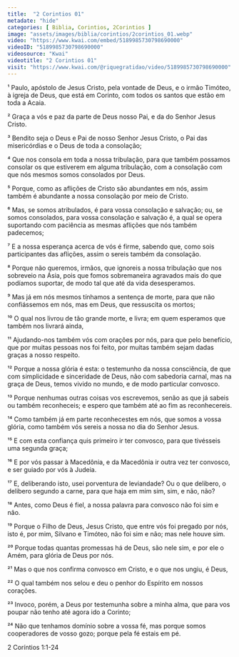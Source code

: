 ```yaml
---
title:  "2 Corintios 01"
metadate: "hide"
categories: [ Biblia, Corintios, 2Corintios ]
image: "assets/images/biblia/corintios/2corintios_01.webp"
video: "https://www.kwai.com/embed/5189985730798690000"
videoID: "5189985730798690000"
videosource: "Kwai"
videotitle: "2 Corintios 01"
visit: "https://www.kwai.com/@riquegratidao/video/5189985730798690000"
---
```




¹ Paulo, apóstolo de Jesus Cristo, pela vontade de Deus, e o irmão Timóteo, à igreja de Deus, que está em Corinto, com todos os santos que estão em toda a Acaia.

² Graça a vós e paz da parte de Deus nosso Pai, e da do Senhor Jesus Cristo.

³ Bendito seja o Deus e Pai de nosso Senhor Jesus Cristo, o Pai das misericórdias e o Deus de toda a consolação;

⁴ Que nos consola em toda a nossa tribulação, para que também possamos consolar os que estiverem em alguma tribulação, com a consolação com que nós mesmos somos consolados por Deus.

⁵ Porque, como as aflições de Cristo são abundantes em nós, assim também é abundante a nossa consolação por meio de Cristo.

⁶ Mas, se somos atribulados, é para vossa consolação e salvação; ou, se somos consolados, para vossa consolação e salvação é, a qual se opera suportando com paciência as mesmas aflições que nós também padecemos;

⁷ E a nossa esperança acerca de vós é firme, sabendo que, como sois participantes das aflições, assim o sereis também da consolação.

⁸ Porque não queremos, irmãos, que ignoreis a nossa tribulação que nos sobreveio na Ásia, pois que fomos sobremaneira agravados mais do que podíamos suportar, de modo tal que até da vida desesperamos.

⁹ Mas já em nós mesmos tínhamos a sentença de morte, para que não confiássemos em nós, mas em Deus, que ressuscita os mortos;

¹⁰ O qual nos livrou de tão grande morte, e livra; em quem esperamos que também nos livrará ainda,

¹¹ Ajudando-nos também vós com orações por nós, para que pelo benefício, que por muitas pessoas nos foi feito, por muitas também sejam dadas graças a nosso respeito.

¹² Porque a nossa glória é esta: o testemunho da nossa consciência, de que com simplicidade e sinceridade de Deus, não com sabedoria carnal, mas na graça de Deus, temos vivido no mundo, e de modo particular convosco.

¹³ Porque nenhumas outras coisas vos escrevemos, senão as que já sabeis ou também reconheceis; e espero que também até ao fim as reconhecereis.

¹⁴ Como também já em parte reconhecestes em nós, que somos a vossa glória, como também vós sereis a nossa no dia do Senhor Jesus.

¹⁵ E com esta confiança quis primeiro ir ter convosco, para que tivésseis uma segunda graça;

¹⁶ E por vós passar à Macedônia, e da Macedônia ir outra vez ter convosco, e ser guiado por vós à Judeia.

¹⁷ E, deliberando isto, usei porventura de leviandade? Ou o que delibero, o delibero segundo a carne, para que haja em mim sim, sim, e não, não?

¹⁸ Antes, como Deus é fiel, a nossa palavra para convosco não foi sim e não.

¹⁹ Porque o Filho de Deus, Jesus Cristo, que entre vós foi pregado por nós, isto é, por mim, Silvano e Timóteo, não foi sim e não; mas nele houve sim.

²⁰ Porque todas quantas promessas há de Deus, são nele sim, e por ele o Amém, para glória de Deus por nós.

²¹ Mas o que nos confirma convosco em Cristo, e o que nos ungiu, é Deus,

²² O qual também nos selou e deu o penhor do Espírito em nossos corações.

²³ Invoco, porém, a Deus por testemunha sobre a minha alma, que para vos poupar não tenho até agora ido a Corinto;

²⁴ Não que tenhamos domínio sobre a vossa fé, mas porque somos cooperadores de vosso gozo; porque pela fé estais em pé. 



2 Coríntios 1:1-24


